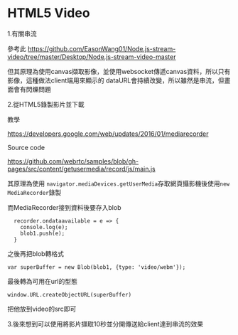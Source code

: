# HTML5 Video

1.有關串流

參考此
https://github.com/EasonWang01/Node.js-stream-video/tree/master/Desktop/Node.js-stream-video-master

但其原理為使用canvas擷取影像，並使用websocket傳遞canvas資料，所以只有影像，這種做法client端用來顯示的 dataURL會持續改變，所以雖然是串流，但畫面會有閃爍問題

2.從HTML5錄製影片並下載

教學

https://developers.google.com/web/updates/2016/01/mediarecorder

Source code

https://github.com/webrtc/samples/blob/gh-pages/src/content/getusermedia/record/js/main.js

其原理為使用 `navigator.mediaDevices.getUserMedia`存取網頁攝影機後使用`new MediaRecorder`錄製

而MediaRecorder接到資料後要存入blob
```
  recorder.ondataavailable = e => {
    console.log(e);
    blob1.push(e);
  }
```
之後再把blob轉格式

```var superBuffer = new Blob(blob1, {type: 'video/webm'});```

最後轉為可用在url的型態

```
window.URL.createObjectURL(superBuffer)
```
把他放到video的src即可


3.後來想到可以使用將影片擷取10秒並分開傳送給client達到串流的效果
